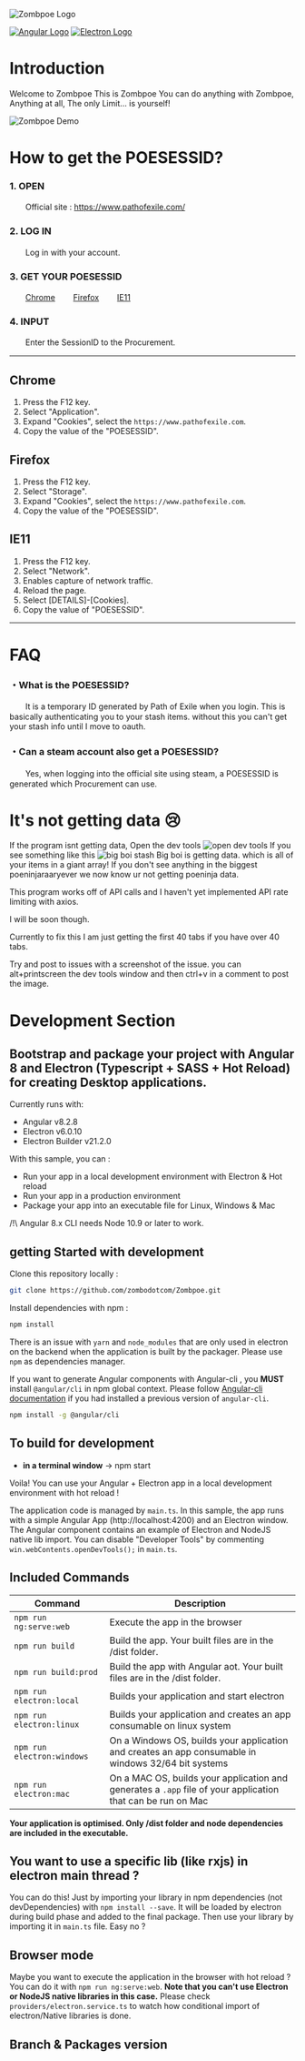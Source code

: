 

![Zombpoe Logo](/src/favicon.512x512.png)

[![Angular Logo](https://www.vectorlogo.zone/logos/angular/angular-icon.svg)](https://angular.io/) [![Electron Logo](https://www.vectorlogo.zone/logos/electronjs/electronjs-icon.svg)](https://electronjs.org/)
# Introduction

Welcome to Zombpoe
This is Zombpoe
You can do anything with Zombpoe,
Anything at all, 
The only Limit... is yourself! 


![Zombpoe Demo](/demoimages/zombpoe0.0.4_demo.gif)






# How to get the POESESSID?

### 1. OPEN
　　Official site : <https://www.pathofexile.com/>
### 2. LOG IN
　　Log in with your account.
### 3. GET YOUR POESESSID
　　[Chrome](#chrome)
　　[Firefox](#firefox)
　　[IE11](#ie11)
### 4. INPUT
　　Enter the SessionID to the Procurement.

***

## Chrome

1. Press the F12 key.
2. Select "Application".
3. Expand  "Cookies", select the `https://www.pathofexile.com`.
4. Copy the value of the "POESESSID".

## Firefox

1. Press the F12 key.
2. Select "Storage".
3. Expand "Cookies", select the `https://www.pathofexile.com`.
4. Copy the value of the "POESESSID".

## IE11

1. Press the F12 key.
2. Select "Network".
3. Enables capture of network traffic.
4. Reload the page.
5. Select [DETAILS]-[Cookies].
6. Copy the value of "POESESSID".

***

# FAQ

### ・What is the POESESSID?
　　It is a temporary ID generated by Path of Exile when you login. This is basically authenticating you to your stash items. 
without this you can't get your stash info until I move to oauth. 

### ・Can a steam account also get a POESESSID? 
　　Yes, when logging into the official site using steam, a POESESSID is generated which Procurement can use.





# It's not getting data 😢

If the program isnt getting data, Open the dev tools
![open dev tools](demoimages/opendevtools.png)
If you see something like this 
![big boi stash](demoimages/bigboistash.png)
Big boi is getting data. which is all of your items in a giant array! 
If you don't see anything in the biggest poeninjaraaryever we now know ur not getting poeninja data.

This program works off of API calls and I haven't yet implemented API rate limiting with axios.

I will be soon though. 

Currently to fix this I am just getting the first 40 tabs if you have over 40 tabs. 

Try and post to issues with a screenshot of the issue. 
you can alt+printscreen the dev tools window and then ctrl+v in a comment to post the image. 



# Development Section

## Bootstrap and package your project with Angular 8 and Electron (Typescript + SASS + Hot Reload) for creating Desktop applications.

Currently runs with:

- Angular v8.2.8
- Electron v6.0.10
- Electron Builder v21.2.0

With this sample, you can :

- Run your app in a local development environment with Electron & Hot reload
- Run your app in a production environment
- Package your app into an executable file for Linux, Windows & Mac

/!\ Angular 8.x CLI needs Node 10.9 or later to work.

## getting Started with development

Clone this repository locally :

```bash
git clone https://github.com/zombodotcom/Zombpoe.git
```

Install dependencies with npm :

```bash
npm install
```

There is an issue with `yarn` and `node_modules` that are only used in electron on the backend when the application is built by the packager. Please use `npm` as dependencies manager.

If you want to generate Angular components with Angular-cli , you **MUST** install `@angular/cli` in npm global context.
Please follow [Angular-cli documentation](https://github.com/angular/angular-cli) if you had installed a previous version of `angular-cli`.

```bash
npm install -g @angular/cli
```

## To build for development

- **in a terminal window** -> npm start

Voila! You can use your Angular + Electron app in a local development environment with hot reload !

The application code is managed by `main.ts`. In this sample, the app runs with a simple Angular App (http://localhost:4200) and an Electron window.
The Angular component contains an example of Electron and NodeJS native lib import.
You can disable "Developer Tools" by commenting `win.webContents.openDevTools();` in `main.ts`.

## Included Commands

| Command                    | Description                                                                                                 |
| -------------------------- | ----------------------------------------------------------------------------------------------------------- |
| `npm run ng:serve:web`     | Execute the app in the browser                                                                              |
| `npm run build`            | Build the app. Your built files are in the /dist folder.                                                    |
| `npm run build:prod`       | Build the app with Angular aot. Your built files are in the /dist folder.                                   |
| `npm run electron:local`   | Builds your application and start electron                                                                  |
| `npm run electron:linux`   | Builds your application and creates an app consumable on linux system                                       |
| `npm run electron:windows` | On a Windows OS, builds your application and creates an app consumable in windows 32/64 bit systems         |
| `npm run electron:mac`     | On a MAC OS, builds your application and generates a `.app` file of your application that can be run on Mac |

**Your application is optimised. Only /dist folder and node dependencies are included in the executable.**

## You want to use a specific lib (like rxjs) in electron main thread ?

You can do this! Just by importing your library in npm dependencies (not devDependencies) with `npm install --save`. It will be loaded by electron during build phase and added to the final package. Then use your library by importing it in `main.ts` file. Easy no ?

## Browser mode

Maybe you want to execute the application in the browser with hot reload ? You can do it with `npm run ng:serve:web`.
**Note that you can't use Electron or NodeJS native libraries in this case.** Please check `providers/electron.service.ts` to watch how conditional import of electron/Native libraries is done.

## Branch & Packages version
